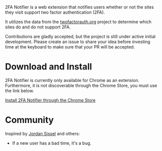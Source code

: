 2FA Notifier is a web extension that notifies users
whether or not the sites they visit support 
two factor authentication (2FA).

It utilizes the data from the [twofactorauth.org](https://twofactorauth.org)
project to determine which sites do and do not support 2FA.

Contributions are gladly accepted, but the project is still under
active initial development. Please create an issue to share your
idea before investing time at the keyboard to make sure that your
PR will be accepted.

# Download and Install

2FA Notifier is currently only available for Chrome as an extension. Furthermore, it is not discoverable through the Chrome Store, you must use the link below. 

[Install 2FA Notifier through the Chrome Store](https://chrome.google.com/webstore/detail/2fa-notifier/lggnfpepjfjffimehbjeofegcbmhogoj) 

# Community
Inspired by [Jordan Sissel](https://gist.github.com/jordansissel/3088552) and others:

* If a new user has a bad time, it's a bug.
